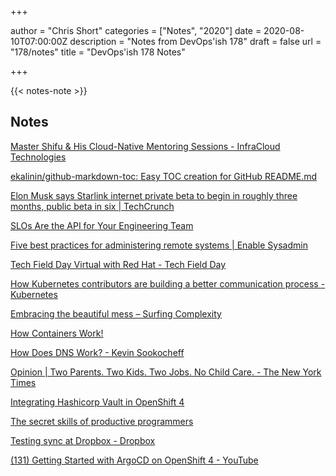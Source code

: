 +++

author = "Chris Short"
categories = ["Notes", "2020"]
date = 2020-08-10T07:00:00Z
description = "Notes from DevOps'ish 178"
draft = false
url = "178/notes"
title = "DevOps'ish 178 Notes"

+++

{{< notes-note >}}

## Notes

[Master Shifu & His Cloud-Native Mentoring Sessions - InfraCloud Technologies](https://www.infracloud.io/master-shifu-cloud-native-mentoring-sessions/)

[ekalinin/github-markdown-toc: Easy TOC creation for GitHub README.md](https://github.com/ekalinin/github-markdown-toc)

[Elon Musk says Starlink internet private beta to begin in roughly three months, public beta in six | TechCrunch](https://techcrunch.com/2020/04/23/elon-musk-says-starlink-internet-private-beta-to-begin-in-roughly-three-months-public-beta-in-six/)

[SLOs Are the API for Your Engineering Team](https://www.infoq.com/articles/slos-engineering-team-API/)

[Five best practices for administering remote systems | Enable Sysadmin](https://www.redhat.com/sysadmin/administering-remote-systems)

[Tech Field Day Virtual with Red Hat - Tech Field Day](https://techfieldday.com/event/tfdrh1/)

[How Kubernetes contributors are building a better communication process - Kubernetes](https://kubernetes.io/blog/2020/04/21/contributor-communication/)

[Embracing the beautiful mess – Surfing Complexity](https://surfingcomplexity.blog/2020/04/18/embracing-the-beautiful-mess/)

[How Containers Work!](https://wizardzines.com/zines/containers/)

[How Does DNS Work? - Kevin Sookocheff](https://sookocheff.com/post/networking/how-does-dns-work/)

[Opinion | Two Parents. Two Kids. Two Jobs. No Child Care. - The New York Times](https://www.nytimes.com/2020/04/22/opinion/coronavirus-parenting-burnout.html)

[Integrating Hashicorp Vault in OpenShift 4](https://www.openshift.com/blog/integrating-hashicorp-vault-in-openshift-4)

[The secret skills of productive programmers](https://codewithoutrules.com/2020/04/20/productivity-skills/)

[Testing sync at Dropbox - Dropbox](https://dropbox.tech/infrastructure/-testing-our-new-sync-engine)

[(131) Getting Started with ArgoCD on OpenShift 4 - YouTube](https://www.youtube.com/watch?v=xYCX2EejSMc&feature=youtu.be)
